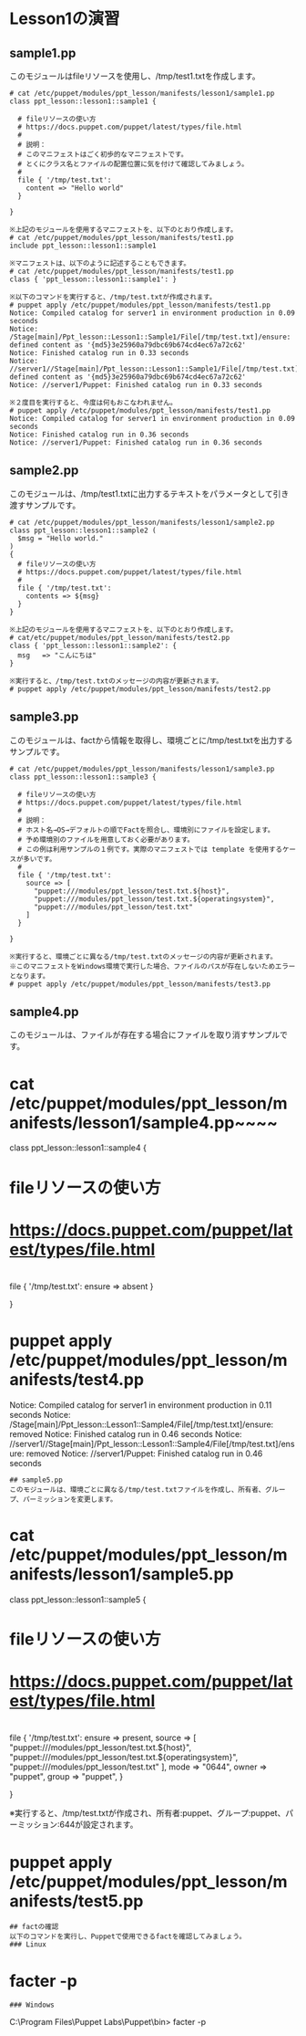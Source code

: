 # Lesson1の演習
## sample1.pp
このモジュールはfileリソースを使用し、/tmp/test1.txtを作成します。  
~~~~
# cat /etc/puppet/modules/ppt_lesson/manifests/lesson1/sample1.pp
class ppt_lesson::lesson1::sample1 {

  # fileリソースの使い方
  # https://docs.puppet.com/puppet/latest/types/file.html
  # 
  # 説明：
  # このマニフェストはごく初歩的なマニフェストです。
  # とくにクラス名とファイルの配置位置に気を付けて確認してみましょう。
  #
  file { '/tmp/test.txt':
    content => "Hello world"
  }

}

※上記のモジュールを使用するマニフェストを、以下のとおり作成します。
# cat /etc/puppet/modules/ppt_lesson/manifests/test1.pp
include ppt_lesson::lesson1::sample1

※マニフェストは、以下のように記述することもできます。
# cat /etc/puppet/modules/ppt_lesson/manifests/test1.pp
class { 'ppt_lesson::lesson1::sample1': }

※以下のコマンドを実行すると、/tmp/test.txtが作成されます。
# puppet apply /etc/puppet/modules/ppt_lesson/manifests/test1.pp
Notice: Compiled catalog for server1 in environment production in 0.09 seconds
Notice: /Stage[main]/Ppt_lesson::Lesson1::Sample1/File[/tmp/test.txt]/ensure: defined content as '{md5}3e25960a79dbc69b674cd4ec67a72c62'
Notice: Finished catalog run in 0.33 seconds
Notice: //server1//Stage[main]/Ppt_lesson::Lesson1::Sample1/File[/tmp/test.txt]/ensure: defined content as '{md5}3e25960a79dbc69b674cd4ec67a72c62'
Notice: //server1/Puppet: Finished catalog run in 0.33 seconds

※２度目を実行すると、今度は何もおこなわれません。
# puppet apply /etc/puppet/modules/ppt_lesson/manifests/test1.pp
Notice: Compiled catalog for server1 in environment production in 0.09 seconds
Notice: Finished catalog run in 0.36 seconds
Notice: //server1/Puppet: Finished catalog run in 0.36 seconds

~~~~
## sample2.pp
このモジュールは、/tmp/test1.txtに出力するテキストをパラメータとして引き渡すサンプルです。 
~~~~
# cat /etc/puppet/modules/ppt_lesson/manifests/lesson1/sample2.pp
class ppt_lesson::lesson1::sample2 (
  $msg = "Hello world."
)
{
  # fileリソースの使い方
  # https://docs.puppet.com/puppet/latest/types/file.html
  # 
  file { '/tmp/test.txt':
    contents => ${msg}
  }
}

※上記のモジュールを使用するマニフェストを、以下のとおり作成します。
# cat/etc/puppet/modules/ppt_lesson/manifests/test2.pp
class { 'ppt_lesson::lesson1::sample2': {
  msg	=> "こんにちは"
}

※実行すると、/tmp/test.txtのメッセージの内容が更新されます。
# puppet apply /etc/puppet/modules/ppt_lesson/manifests/test2.pp
~~~~
## sample3.pp
このモジュールは、factから情報を取得し、環境ごとに/tmp/test.txtを出力するサンプルです。 
~~~~
# cat /etc/puppet/modules/ppt_lesson/manifests/lesson1/sample3.pp
class ppt_lesson::lesson1::sample3 {

  # fileリソースの使い方
  # https://docs.puppet.com/puppet/latest/types/file.html
  # 
  # 説明：
  # ホスト名→OS→デフォルトの順でFactを照合し、環境別にファイルを設定します。
  # 予め環境別のファイルを用意しておく必要があります。
  # この例は利用サンプルの１例です。実際のマニフェストでは template を使用するケースが多いです。
  #
  file { '/tmp/test.txt':
    source => [
      "puppet:///modules/ppt_lesson/test.txt.${host}",
      "puppet:///modules/ppt_lesson/test.txt.${operatingsystem}",
      "puppet:///modules/ppt_lesson/test.txt"
    ]
  }

} 

※実行すると、環境ごとに異なる/tmp/test.txtのメッセージの内容が更新されます。  
※このマニフェストをWindows環境で実行した場合、ファイルのパスが存在しないためエラーとなります。
# puppet apply /etc/puppet/modules/ppt_lesson/manifests/test3.pp
~~~~
## sample4.pp
このモジュールは、ファイルが存在する場合にファイルを取り消すサンプルです。 
# cat /etc/puppet/modules/ppt_lesson/manifests/lesson1/sample4.pp~~~~
class ppt_lesson::lesson1::sample4 {

  # fileリソースの使い方
  # https://docs.puppet.com/puppet/latest/types/file.html
  #
  file { '/tmp/test.txt':
    ensure	=> absent
  }

}

# puppet apply /etc/puppet/modules/ppt_lesson/manifests/test4.pp
Notice: Compiled catalog for server1 in environment production in 0.11 seconds
Notice: /Stage[main]/Ppt_lesson::Lesson1::Sample4/File[/tmp/test.txt]/ensure: removed
Notice: Finished catalog run in 0.46 seconds
Notice: //server1//Stage[main]/Ppt_lesson::Lesson1::Sample4/File[/tmp/test.txt]/ensure: removed
Notice: //server1/Puppet: Finished catalog run in 0.46 seconds 

~~~~
## sample5.pp
このモジュールは、環境ごとに異なる/tmp/test.txtファイルを作成し、所有者、グループ、パーミッションを変更します。 
~~~~
# cat /etc/puppet/modules/ppt_lesson/manifests/lesson1/sample5.pp
class ppt_lesson::lesson1::sample5 {

  # fileリソースの使い方
  # https://docs.puppet.com/puppet/latest/types/file.html
  #
  file { '/tmp/test.txt':
    ensure	=> present,
    source 	=> [
      "puppet:///modules/ppt_lesson/test.txt.${host}",
      "puppet:///modules/ppt_lesson/test.txt.${operatingsystem}",
      "puppet:///modules/ppt_lesson/test.txt"
    ],
    mode	=> "0644",
    owner	=> "puppet",
    group	=> "puppet",
  }

}

※実行すると、/tmp/test.txtが作成され、所有者:puppet、グループ:puppet、パーミッション:644が設定されます。
# puppet apply /etc/puppet/modules/ppt_lesson/manifests/test5.pp
~~~~
## factの確認
以下のコマンドを実行し、Puppetで使用できるfactを確認してみましょう。
### Linux
~~~~
# facter -p
~~~~
### Windows
~~~~
C:\Program Files\Puppet Labs\Puppet\bin> facter -p
~~~~ 
